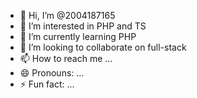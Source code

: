 - 👋 Hi, I’m @2004187165
- 👀 I’m interested in PHP and TS
- 🌱 I’m currently learning PHP
- 💞️ I’m looking to collaborate on full-stack
- 📫 How to reach me ...
- 😄 Pronouns: ...
- ⚡ Fun fact: ...

<!---
2004187165/2004187165 is a ✨ special ✨ repository because its `README.md` (this file) appears on your GitHub profile.
You can click the Preview link to take a look at your changes.
--->
